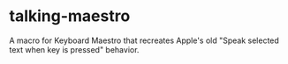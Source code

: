 # talking-maestro
A macro for Keyboard Maestro that recreates Apple's old "Speak selected text when key is pressed" behavior.
